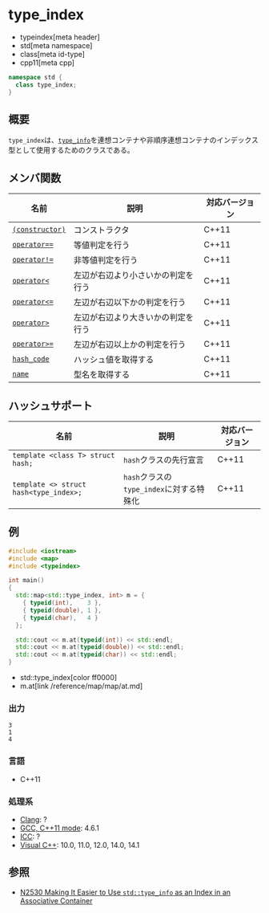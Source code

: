 # type_index
* typeindex[meta header]
* std[meta namespace]
* class[meta id-type]
* cpp11[meta cpp]

```cpp
namespace std {
  class type_index;
}
```

## 概要
`type_index`は、[`type_info`](/reference/typeinfo/type_info.md)を連想コンテナや非順序連想コンテナのインデックス型として使用するためのクラスである。


## メンバ関数

| 名前                                              | 説明                               | 対応バージョン |
|---------------------------------------------------|------------------------------------|----------------|
| [`(constructor)`](type_index/op_constructor.md) | コンストラクタ                     | C++11          |
| [`operator==`](type_index/op_equal.md)          | 等値判定を行う                     | C++11          |
| [`operator!=`](type_index/op_not_equal.md)      | 非等値判定を行う                   | C++11          |
| [`operator<`](type_index/op_less.md)            | 左辺が右辺より小さいかの判定を行う | C++11          |
| [`operator<=`](type_index/op_less_equal.md)     | 左辺が右辺以下かの判定を行う       | C++11          |
| [`operator>`](type_index/op_greater.md)         | 左辺が右辺より大きいかの判定を行う | C++11          |
| [`operator>=`](type_index/op_greater_equal.md)  | 左辺が右辺以上かの判定を行う       | C++11          |
| [`hash_code`](type_index/hash_code.md)          | ハッシュ値を取得する               | C++11          |
| [`name`](type_index/name.md)                    | 型名を取得する                     | C++11          |


## ハッシュサポート

| 名前 | 説明 | 対応バージョン |
|----------------------------------------|------------------------------------------|-------|
| `template <class T> struct hash;`      | `hash`クラスの先行宣言                   | C++11 |
| `template <> struct hash<type_index>;` | `hash`クラスの`type_index`に対する特殊化 | C++11 |


## 例
```cpp example
#include <iostream>
#include <map>
#include <typeindex>

int main()
{
  std::map<std::type_index, int> m = {
    { typeid(int),    3 },
    { typeid(double), 1 },
    { typeid(char),   4 }
  };

  std::cout << m.at(typeid(int)) << std::endl;
  std::cout << m.at(typeid(double)) << std::endl;
  std::cout << m.at(typeid(char)) << std::endl;
}
```
* std::type_index[color ff0000]
* m.at[link /reference/map/map/at.md]

### 出力
```
3
1
4
```


### 言語
- C++11

### 処理系
- [Clang](/implementation.md#clang): ?
- [GCC, C++11 mode](/implementation.md#gcc): 4.6.1
- [ICC](/implementation.md#icc): ?
- [Visual C++](/implementation.md#visual_cpp): 10.0, 11.0, 12.0, 14.0, 14.1


## 参照
- [N2530 Making It Easier to Use `std::type_info` as an Index in an Associative Container](http://www.open-std.org/jtc1/sc22/wg21/docs/papers/2008/n2530.html)

